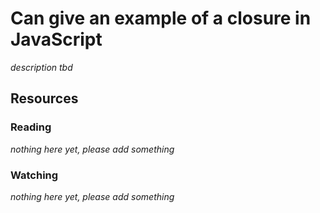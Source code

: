 # Can give an example of a closure in JavaScript

_description tbd_

## Resources

### Reading

_nothing here yet, please add something_

### Watching

_nothing here yet, please add something_
